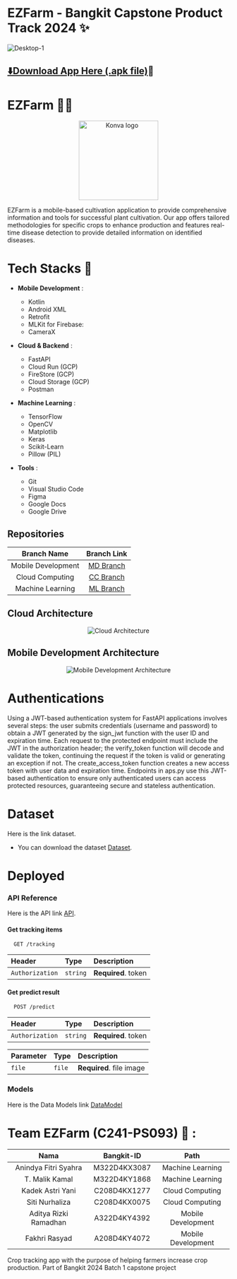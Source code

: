 # EZFarm - Bangkit Capstone Product Track 2024 ✨
![Desktop-1](https://github.com/fakhri-rasyad/capstone_project_ezfarm/assets/92986198/d12d3dfe-f2ac-4baf-b271-ee7a9e549c67)

## [⬇️Download App Here (.apk file)](https://drive.google.com/uc?export=download&id=12vIYYPRpQ1UNQtigWa3XzQKEMZUDb35J)📲

# EZFarm 🌾📱
<p align="center">
  <img src="https://github.com/Kadekastriyani/example/assets/143046587/28e5e0fc-c0ed-4370-b42b-0f8955ce5748" alt="Konva logo" height="180" />
</p>

EZFarm is a mobile-based cultivation application to provide comprehensive information and tools for successful plant cultivation. Our app offers tailored methodologies for specific crops to enhance production and features real-time disease detection to provide detailed information on identified diseases.

# Tech Stacks 🔧
- **Mobile Development** :
    * Kotlin
    * Android XML
    * Retrofit
    * MLKit for Firebase:
    * CameraX

- **Cloud & Backend** :
    * FastAPI
    * Cloud Run (GCP)
    * FireStore (GCP)
    * Cloud Storage (GCP)
    * Postman

- **Machine Learning** :
    * TensorFlow
    * OpenCV
    * Matplotlib
    * Keras
    * Scikit-Learn
    * Pillow (PIL)

- **Tools** :
    * Git
    * Visual Studio Code
    * Figma
    * Google Docs
    * Google Drive

## Repositories

|    Branch Name     |                                      Branch Link                                         |
| :----------------: | :--------------------------------------------------------------------------------------: |
| Mobile Development | [MD Branch](https://github.com/fakhri-rasyad/capstone_project_ezfarm) |
|  Cloud Computing   | [CC Branch](https://github.com/malikkamal12/deploy-API-EZFarm)      |
|  Machine Learning  | [ML Branch]()       |



## Cloud Architecture

<p align="center">
  <img src="https://github.com/Kadekastriyani/example/assets/143046587/d40d11c7-b8c2-47aa-805b-4aa0b269310d" alt="Cloud Architecture">
</p>

## Mobile Development Architecture

<p align="center">
  <img src="https://github.com/Kadekastriyani/example/assets/143046587/4e0fe9e4-8c8e-41d0-9645-f23feade5740" alt="Mobile Development Architecture">
</p>

# Authentications

Using a JWT-based authentication system for FastAPI applications involves several steps: the user submits credentials (username and password) to obtain a JWT generated by the sign_jwt function with the user ID and expiration time. Each request to the protected endpoint must include the JWT in the authorization header; the verify_token function will decode and validate the token, continuing the request if the token is valid or generating an exception if not. The create_access_token function creates a new access token with user data and expiration time. Endpoints in aps.py use this JWT-based authentication to ensure only authenticated users can access protected resources, guaranteeing secure and stateless authentication.

# Dataset

Here is the link dataset.

- You can download the dataset [Dataset](https://www.kaggle.com/datasets/dedeikhsandwisaputra/rice-leafs-disease-dataset/data).

# Deployed
### API Reference
Here is the API link [API](https://deploy-api-ezfarm-cmmpgnmheq-et.a.run.app/).

#### Get tracking items

```http
  GET /tracking
```

| Header          | Type     | Description         |
|:----------------| :------- |:--------------------|
| `Authorization` | `string` | **Required**. token |

#### Get predict result

```http
  POST /predict
```

| Header          | Type     | Description         |
|:----------------| :------- |:--------------------|
| `Authorization` | `string` | **Required**. token |

| Parameter | Type   | Description              |
|:----------|:-------|:-------------------------|
| `file`    | `file` | **Required**. file image |


### Models
Here is the Data Models link [DataModel](https://storage.cloud.google.com/ezfarm-buket/best_model3.h5)


# Team EZFarm (C241-PS093) 🤝 :
|          Nama         | Bangkit-ID |       Path       |
|:---------------------:|:----------:|:----------------:|
|  Anindya Fitri Syahra  |  M322D4KX3087  | Machine Learning |
|  T. Malik Kamal  |  M322D4KY1868  | Machine Learning |
|   Kadek Astri Yani    |  C208D4KX1277  |  Cloud Computing |
|  Siti Nurhaliza  |  C208D4KX0075  |  Cloud Computing |
|    Aditya Rizki Ramadhan      |  A322D4KY4392  |      Mobile Development     |
|    Fakhri Rasyad      |  A208D4KY4072  |      Mobile Development     |

Crop tracking app with the purpose of helping farmers increase crop production. Part of Bangkit 2024 Batch 1 capstone project